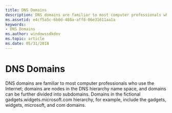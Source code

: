 ```yaml
---
title: DNS Domains
description: DNS domains are familiar to most computer professionals who use the Internet; domains are nodes in the DNS hierarchy name space, and domains can be further divided into subdomains.
ms.assetid: e4cf5a5c-6b0d-488a-aff8-06e31611aa1a
keywords:
- DNS Domains
ms.author: windowssdkdev
ms.topic: article
ms.date: 05/31/2018
---
```


# DNS Domains

DNS domains are familiar to most computer professionals who use the Internet; domains are nodes in the DNS hierarchy name space, and domains can be further divided into subdomains. Domains in the fictional gadgets.widgets.microsoft.com hierarchy, for example, include the gadgets, widgets, microsoft, and com domains.

 

 




